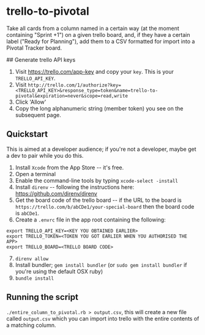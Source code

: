 # trello-to-pivotal

Take all cards from a column named in a certain way (at the moment containing "Sprint +1") on a given trello board, and, if they have a certain label ("Ready for Planning"), add them to a CSV formatted for import into a Pivotal Tracker board.

## Generate trello API keys

1. Visit https://trello.com/app-key and copy your `key`. This is your `TRELLO_API_KEY`.
2. Visit `http://trello.com/1/authorize?key=<TRELLO_API_KEY>&response_type=token&name=trello-to-pivotal&expiration=never&scope=read,write`
3. Click 'Allow'
4. Copy the long alphanumeric string (member token) you see on the subsequent page.

## Quickstart

This is aimed at a developer audience; if you're not a developer, maybe get a dev to pair while you do this.

1. Install `Xcode` from the App Store -- it's free.
2. Open a terminal
3. Enable the command-line tools by typing `xcode-select -install`
4. Install `direnv` -- following the instructions here: https://github.com/direnv/direnv
5. Get the board code of the trello board -- if the URL to the board is `https://trello.com/b/abCDe1/your-special-board` then the board code is `abCDe1`.
6. Create a `.envrc` file in the app root containing the following:
```
export TRELLO_API_KEY=<KEY YOU OBTAINED EARLIER>
export TRELLO_TOKEN=<TOKEN YOU GOT EARLIER WHEN YOU AUTHORISED THE APP>
export TRELLO_BOARD=<TRELLO BOARD CODE>
```
7. `direnv allow`
8. Install bundler; `gem install bundler` (or `sudo gem install bundler` if you're using the default OSX ruby)
9. `bundle install`

## Running the script

`./entire_column_to_pivotal.rb > output.csv`, this will create a new file called `output.csv` which you can import into trello with the entire contents of a matching column.
